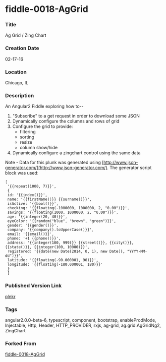 fiddle-0018-AgGrid
======

### Title

Ag Grid / Zing Chart


### Creation Date

02-17-16


### Location

Chicago, IL


### Description

An Angular2 Fiddle exploring how to--

 1. "Subscribe" to a get request in order to download some JSON
 2. Dynamically configure the columns and rows of grid
 4. Configure the grid to provide:
    * filtering
    * sorting
    * resize
    * column show/hide
 5. Dynamically configure a zingchart control using the same data

Note - Data for this plunk was generated using [http://www.json-generator.com/](http://www.json-generator.com/). The
generator script block was used:

    [
     '{{repeat(1000, 7)}}',
     {
     id: '{{index()}}',
     name: '{{firstName()}} {{surname()}}',
     isActive: '{{bool()}}',
     checking: '{{floating(-1000000, 1000000, 2, "0.00")}}',
     savings: '{{floating(1000, 1000000, 2, "0.00")}}',
     age: '{{integer(20, 40)}}',
     eyeColor: '{{random("blue", "brown", "green")}}',
     gender: '{{gender()}}',
     company: '{{company().toUpperCase()}}',
     email: '{{email()}}',
     phone: '+1 {{phone()}}',
     address: '{{integer(100, 999)}} {{street()}}, {{city()}}, {{state()}}, {{integer(100, 10000)}}',
     registered: '{{date(new Date(2014, 0, 1), new Date(), "YYYY-MM-dd")}}',
     latitude: '{{floating(-90.000001, 90)}}',
     longitude: '{{floating(-180.000001, 180)}}'
     }
     ]


### Published Version Link

[plnkr](http://embed.plnkr.co/Cq5nm5ka1MihLfSZUash/)


### Tags

angular2.0.0-beta-6, typescript, component, bootstrap, enableProdMode, Injectable, Http, Header, HTTP_PROVIDER, rxjs, ag-grid, ag.grid.AgGridNg2, ZingChart



### Forked From

[fiddle-0018-AgGrid](../fiddle-0018-AgGrid)
